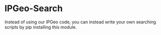 # IPGeo-Search

Instead of using our IPGeo code, you can instead write your own searching scripts by pip installing this module.
